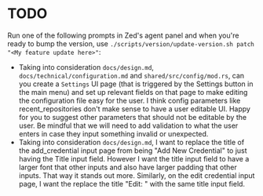 # TODO

Run one of the following prompts in Zed's agent panel and when you're ready to bump the version, use `./scripts/version/update-version.sh patch "<My feature update here>"`:

- Taking into consideration `docs/design.md`, `docs/technical/configuration.md` and `shared/src/config/mod.rs`, can you create a `Settings` UI page (that is triggered by the Settings button in the main menu) and set up relevant fields on that page to make editing the configuration file easy for the user. I think config parameters like recent_repositories don't make sense to have a user editable UI. Happy for you to suggest other parameters that should not be editable by the user. Be mindful that we will need to add validation to what the user enters in case they input something invalid or unexpected.
- Taking into consideration `docs/design.md`, I want to replace the title of the add_credential input page from being "Add New Credential" to just having the Title input field. However I want the title input field to have a larger font that other inputs and also have larger padding that other inputs. That way it stands out more. Similarly, on the edit credential input page, I want the replace the title "Edit: <Credential Title>" with the same title input field.
